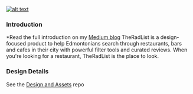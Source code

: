 [![alt text](https://cdn-images-1.medium.com/max/1600/1*3A1c7OFEVCFWX-nwayHYdQ.png "TheRadList frontpage")](https://www.theradlist.com)

### Introduction

*Read the full introduction on my [Medium blog](https://medium.com/arjunkalburgi/theradlist-a-new-side-product-e07bf0d3fdd8)
TheRadList is a design-focused product to help Edmontonians search through restaurants, bars and cafes in their city with powerful filter tools and curated reviews. When you're looking for a restaurant, TheRadList is the place to look. 

### Design Details 

See the [Design and Assets](https://github.com/theradlist/Design-and-Assets) repo
